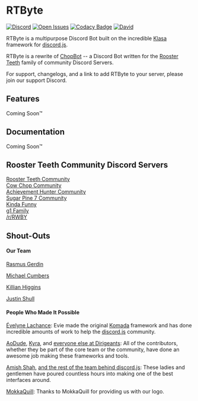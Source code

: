 # RTByte
[![Discord](https://img.shields.io/discord/450163430373064704.svg?colorB=7289da&label=discord&logo=Discord&logoColor=fff&style=flat)](https://discord.gg/eRauWP4)
[![Open Issues](https://img.shields.io/github/issues/RTByte/RTByte.svg)](https://github.com/RTByte/RTByte/issues)
[![Codacy Badge](https://api.codacy.com/project/badge/Grade/2878b3d9eded4d4998cd29dbdf3e98ec)](https://www.codacy.com/app/mcumbers/RTByte?utm_source=github.com&amp;utm_medium=referral&amp;utm_content=ChopBot/RTByte&amp;utm_campaign=Badge_Grade)
[![David](https://img.shields.io/david/RTByte/RTByte.svg?maxAge=3600)](https://david-dm.org/RTByte/RTByte)

RTByte is a multipurpose Discord Bot built on the incredible [Klasa](https://github.com/dirigeants/klasa) framework for [discord.js](https://github.com/discordjs/discord.js).

RTByte is a rewrite of [ChopBot](https://github.com/chopbot/chopbot) -- a Discord Bot written for the [Rooster Teeth](https://roosterteeth.com/) family of community Discord Servers.

For support, changelogs, and a link to add RTByte to your server, please join our support Discord.

## Features

Coming Soon™

## Documentation

Coming Soon™

## Rooster Teeth Community Discord Servers

[Rooster Teeth Community](https://discord.gg/roosterteeth)  
[Cow Chop Community](https://discord.gg/cowchop)  
[Achievement Hunter Community](https://discord.gg/achievementhunter)  
[Sugar Pine 7 Community](https://discord.gg/HUHExdK)  
[Kinda Funny](https://discord.gg/kindafunny)    
[g1 Family](https://discord.gg/F8fncjr)  
[/r/RWBY](https://discord.gg/rwby)  

## Shout-Outs

#### Our Team

[Rasmus Gerdin](https://github.com/rasmusgerdin)

[Michael Cumbers](https://github.com/mcumbers)

[Killian Higgins](https://github.com/Uzui2012)

[Justin Shull](https://github.com/JShull97)

#### People Who Made It Possible

[Évelyne Lachance](https://github.com/eslachance): Evie made the original [Komada](https://github.com/dirigeants/komada) framework and has done incredible amounts of work to help the [discord.js](https://github.com/discordjs/discord.js) community.

[AoDude](https://github.com/bdistin), [Kyra](https://github.com/kyranet), and [everyone else at Dirigeants](https://github.com/dirigeants): All of the contributors, whether they be part of the core team or the community, have done an awesome job making these frameworks and tools.

[Amish Shah](https://github.com/hydrabolt), [and the rest of the team behind discord.js](https://github.com/discordjs): These ladies and gentlemen have poured countless hours into making one of the best interfaces around.

[MokkaQuill](http://mokkaquillart.tumblr.com/): Thanks to MokkaQuill for providing us with our logo.
